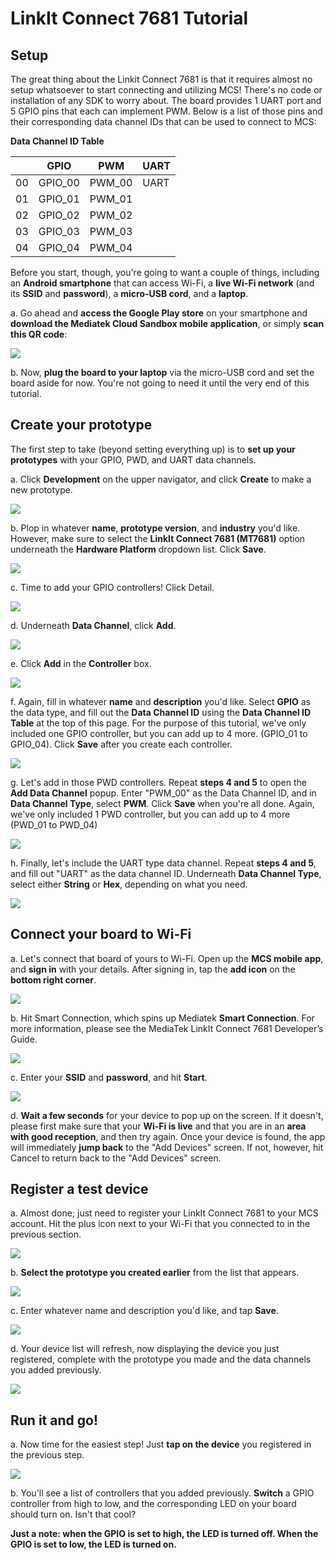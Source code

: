 # LinkIt Connect 7681 Tutorial

## Setup

The great thing about the Linkit Connect 7681 is that it requires almost no setup whatsoever to start connecting and utilizing MCS! There's no code or installation of any SDK to worry about. The board provides 1 UART port and 5 GPIO pins that each can implement PWM. Below is a list of those pins and their corresponding data channel IDs that can be used to connect to MCS:

**Data Channel ID Table**

|  | GPIO | PWM | UART |
| -- | -- | -- | -- |
| 00 | GPIO_00 | PWM_00 | UART |
| 01 | GPIO_01 | PWM_01 |
| 02 | GPIO_02 | PWM_02 |
| 03 | GPIO_03 | PWM_03 |
| 04 | GPIO_04 | PWM_04 |


Before you start, though, you're going to want a couple of things, including an **Android smartphone** that can access Wi-Fi, a **live Wi-Fi network** (and its **SSID** and **password**), a **micro-USB cord**, and a **laptop**.

a. Go ahead and **access the Google Play store** on your smartphone and **download the Mediatek Cloud Sandbox mobile application**, or simply **scan this QR code**:

![]( ../images/img_linkitconnect7681_00.png )

b. Now, **plug the board to your laptop** via the micro-USB cord and set the board aside for now. You're not going to need it until the very end of this tutorial.

## Create your prototype

The first step to take (beyond setting everything up) is to **set up your prototypes** with your GPIO, PWD, and UART data channels.

a. Click **Development** on the upper navigator, and click **Create** to make a new prototype.

![]( ../images/img_linkitconnect7681_01.png )

b. Plop in whatever **name**, **prototype version**, and **industry** you'd like. However, make sure to select the **LinkIt Connect 7681 (MT7681)** option underneath the **Hardware Platform** dropdown list. Click **Save**.

![]( ../images/img_linkitconnect7681_02.png )

c. Time to add your GPIO controllers! Click Detail.

![]( ../images/img_linkitconnect7681_03.png )

d. Underneath **Data Channel**, click **Add**.

![]( ../images/img_linkitconnect7681_04.png )

e. Click **Add** in the **Controller** box.

![]( ../images/img_linkitconnect7681_05.png )

f. Again, fill in whatever **name** and **description** you'd like. Select **GPIO** as the data type, and fill out the **Data Channel ID** using the **Data Channel ID Table** at the top of this page. For the purpose of this tutorial, we've only included one GPIO controller, but you can add up to 4 more. (GPIO_01 to GPIO_04). Click **Save** after you create each controller.

![]( ../images/img_linkitconnect7681_06.png )

g. Let's add in those PWD controllers. Repeat **steps 4 and 5** to open the **Add Data Channel** popup. Enter "PWM_00" as the Data Channel ID, and in **Data Channel Type**, select **PWM**. Click **Save** when you're all done. Again, we've only included 1 PWD controller, but you can add up to 4 more (PWD_01 to PWD_04)

![]( ../images/img_linkitconnect7681_07.png )

h. Finally, let's include the UART type data channel. Repeat **steps 4 and 5**, and fill out "UART" as the data channel ID. Underneath **Data Channel Type**, select either **String** or **Hex**, depending on what you need.

![]( ../images/img_linkitconnect7681_08.png )

## Connect your board to Wi-Fi

a. Let's connect that board of yours to Wi-Fi. Open up the **MCS mobile app**, and **sign in** with your details. After signing in, tap the **add icon** on the **bottom right corner**.

![]( ../images/img_linkitconnect7681_09.png )

b. Hit Smart Connection, which spins up Mediatek **Smart Connection**. For more information, please see the MediaTek LinkIt Connect 7681 Developer’s Guide.

![]( ../images/img_linkitconnect7681_10.png )

c. Enter your **SSID** and **password**, and hit **Start**.

![]( ../images/img_linkitconnect7681_11.png )

d. **Wait a few seconds** for your device to pop up on the screen. If it doesn't, please first make sure that your **Wi-Fi is live** and that you are in an **area with good reception**, and then try again. Once your device is found, the app will immediately **jump back** to the "Add Devices" screen. If not, however, hit Cancel to return back to the "Add Devices" screen.

## Register a test device

a. Almost done; just need to register your LinkIt Connect 7681 to your MCS account. Hit the plus icon next to your Wi-Fi that you connected to in the previous section.

![]( ../images/img_linkitconnect7681_12.png )

b. **Select the prototype you created earlier** from the list that appears.

![]( ../images/img_linkitconnect7681_13.png )

c. Enter whatever name and description you'd like, and tap **Save**.

![]( ../images/img_linkitconnect7681_14.png )

d. Your device list will refresh, now displaying the device you just registered, complete with the prototype you made and the data channels you added previously.

![]( ../images/img_linkitconnect7681_15.png )

## Run it and go!

a. Now time for the easiest step! Just **tap on the device** you registered in the previous step.

![]( ../images/img_linkitconnect7681_16.png )

b. You'll see a list of controllers that you added previously. **Switch** a GPIO controller from high to low, and the corresponding LED on your board should turn on. Isn't that cool?

**Just a note: when the GPIO is set to high, the LED is turned off. When the GPIO is set to low, the LED is turned on.**


















